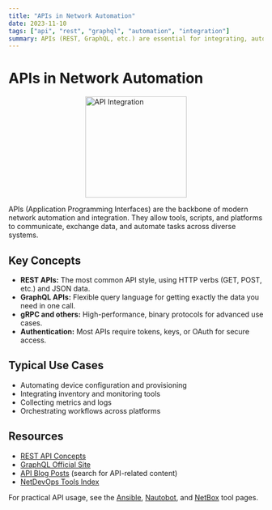 ```yaml
---
title: "APIs in Network Automation"
date: 2023-11-10
tags: ["api", "rest", "graphql", "automation", "integration"]
summary: APIs (REST, GraphQL, etc.) are essential for integrating, automating, and managing modern network infrastructure.
---
```


# APIs in Network Automation

<img src="https://cdn-icons-png.flaticon.com/512/2164/2164832.png?w=300&h=auto" alt="API Integration" width="200" style="display: block; margin: 0 auto;">

APIs (Application Programming Interfaces) are the backbone of modern network automation and integration. They allow tools, scripts, and platforms to communicate, exchange data, and automate tasks across diverse systems.
<!-- more -->

## Key Concepts
- **REST APIs:** The most common API style, using HTTP verbs (GET, POST, etc.) and JSON data.
- **GraphQL APIs:** Flexible query language for getting exactly the data you need in one call.
- **gRPC and others:** High-performance, binary protocols for advanced use cases.
- **Authentication:** Most APIs require tokens, keys, or OAuth for secure access.

## Typical Use Cases
- Automating device configuration and provisioning
- Integrating inventory and monitoring tools
- Collecting metrics and logs
- Orchestrating workflows across platforms

## Resources
- [REST API Concepts](https://restfulapi.net/)
- [GraphQL Official Site](https://graphql.org/)
- [API Blog Posts](/blog/index/) (search for API-related content)
- [NetDevOps Tools Index](/tools/)

For practical API usage, see the [Ansible](/blog/posts/tools/ansible/), [Nautobot](/blog/posts/tools/nautobot/), and [NetBox](/blog/posts/tools/netbox/) tool pages. 